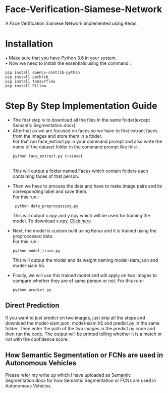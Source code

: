 # Face-Verification-Siamese-Network
A Face Verification Siamese Network implemented using Keras.
# Installation
• Make sure that you have Python 3.6 in your system.<br>
• Now we need to install the essentials using the command :
```
pip install opencv-contrib-python
pip install pathlib
pip install tensorflow
pip install Pillow
```
# Step By Step Implementation Guide
<ul>
  <li> The first step is to download all the files in the same folder(except Semantic Segmentation.docx). </li>
  <li> Afterthat as we are focused on faces so we have to first extract faces from the images and store them in a folder.<br>
    For that run face_extract.py in your command prompt and also write the name of the dataset folder in the command prompt like this:-<br>
    
```python face_extract.py trainset```

<br> This will output a folder named Faces which contain folders each containing faces of that person.</li>
  <li> Then we have to process the data and have to make image pairs and its corresponding label and save them.<br>
    For this run:-
  
``` python data_preprocessing.py```

  This will output x.npy and y.npy which will be used for training the model. To download x.npy, <a href = "https://drive.google.com/file/d/1RRwgA3ykN7uosnKe_qlExjosn9pB15aD/view?usp=sharing">Click here</a></li>
  <li> Next, the model is custom built using Keras and it is trained using the preprocessed data.<br>
    For this run:-
  
```python model_train.py```

  This will output the model and its weight naming model-siam.json and model-siam.h5.</li>
  <li> Finally, we will use this trained model and will apply on two images to compare whether they are of same person or not.
    For this run:-
  
```python predict.py```
</li>
</ul>

## Direct Prediction
If you want to just predict on two images, just skip all the steps and download the model-siam.json, model-siam.h5 and predict.py in the same folder. Then enter the path of the two images in the predict.py code and then run the code. The output will be printed telling whether it is a match or not with the confidence score.
## How Semantic Segmentation or FCNs are used in Autonomous Vehicles
Please refer my write up which I have uploaded as Semantic Segmentation.docx for how Semantic Segmentation or FCNs are used in Autonomous Vehicles.
